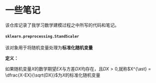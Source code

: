 # 一些笔记



该仓库记录了我学习数学建模过程之中所写的代码和笔记。





#### `sklearn.preprocessing.StandScaler`

该对象用于将随机变量处理为**标准化随机变量**

**定义：**

如果随机变量$X$的数学期望$EX$与方差$DX$均存在，且$DX>0$,就称$X^{\ast} = \dfrac{X-EX}{\sqrt{DX}}$为$X$的标准化随机变量